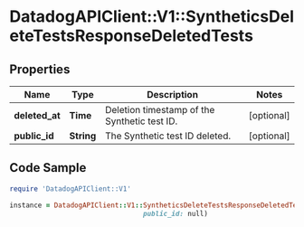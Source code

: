 # DatadogAPIClient::V1::SyntheticsDeleteTestsResponseDeletedTests

## Properties

Name | Type | Description | Notes
------------ | ------------- | ------------- | -------------
**deleted_at** | **Time** | Deletion timestamp of the Synthetic test ID. | [optional] 
**public_id** | **String** | The Synthetic test ID deleted. | [optional] 

## Code Sample

```ruby
require 'DatadogAPIClient::V1'

instance = DatadogAPIClient::V1::SyntheticsDeleteTestsResponseDeletedTests.new(deleted_at: null,
                                 public_id: null)
```


